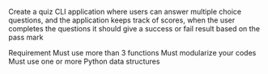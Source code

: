 Create a quiz CLI application where users can answer multiple choice questions, and the application keeps track of scores, when the user completes the questions it should give a success or fail result based on the pass mark

Requirement 
Must use more than 3 functions 
Must modularize your codes
Must use one or more Python data structures
